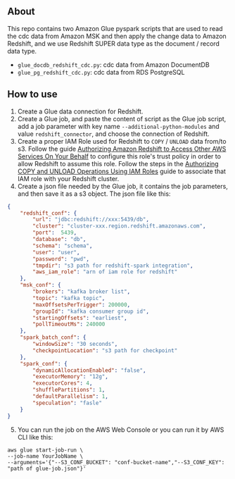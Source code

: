 ## About
This repo contains two Amazon Glue pyspark scripts that are used to read the cdc data from Amazon MSK and then apply the change data to Amazon Redshift, and we use Redshift SUPER data type as the document / record data type. 
-  `glue_docdb_redshift_cdc.py`: cdc data from Amazon DocumentDB
- `glue_pg_redshift_cdc.py`: cdc data from RDS PostgreSQL

## How to use
1. Create a Glue data connection for Redshift.
2. Create a Glue job, and paste the content of script as the Glue job script, add a job parameter with key name `--additional-python-modules` and value `redshift_connector`, and choose the connection of Redshift.
3. Create a proper IAM Role used for Redshift to `COPY` / `UNLOAD` data from/to s3. Follow the guide [Authorizing Amazon Redshift to Access Other AWS Services On Your Behalf](http://docs.aws.amazon.com/redshift/latest/mgmt/authorizing-redshift-service.html) to configure this role's trust policy in order to allow Redshift to assume this role. Follow the steps in the [Authorizing COPY and UNLOAD Operations Using IAM Roles](http://docs.aws.amazon.com/redshift/latest/mgmt/copy-unload-iam-role.html) guide to associate that IAM role with your Redshift cluster.
4. Create a json file needed by the Glue job, it contains the job parameters, and then save it as a s3 object. The json file like this:
```json
{
    "redshift_conf": {
        "url": "jdbc:redshift://xxx:5439/db",
        "cluster": "cluster-xxx.region.redshift.amazonaws.com",
        "port":  5439,
        "database": "db",
        "schema": "schema",
        "user": "user",
        "password": "pwd",
        "tmpdir": "s3 path for redshift-spark integration",
        "aws_iam_role": "arn of iam role for redshift"
    },
    "msk_conf": {
        "brokers": "kafka broker list",
        "topic": "kafka topic",
        "maxOffsetsPerTrigger": 200000,
        "groupId": "kafka consumer group id",
        "startingOffsets": "earliest",
        "pollTimeoutMs": 240000
    },
    "spark_batch_conf": {
        "windowSize": "30 seconds", 
        "checkpointLocation": "s3 path for checkpoint"
    },
    "spark_conf": {
        "dynamicAllocationEnabled": "false",
        "executorMemory": "12g",
        "executorCores": 4,
        "shufflePartitions": 1,
        "defaultParallelism": 1,
        "speculation": "fasle"
    }
}
```
5. You can run the job on the AWS Web Console or you can run it by AWS CLI like this:
```shell
aws glue start-job-run \
--job-name YourJobName \
--arguments='{"--S3_CONF_BUCKET": "conf-bucket-name","--S3_CONF_KEY": "path of glue-job.json"}'
```